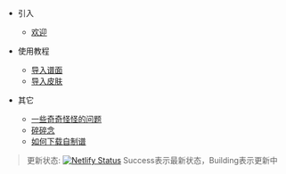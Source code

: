 * 引入
    * [欢迎](README.md)

* 使用教程
    * [导入谱面](trl/map.md)
    * [导入皮肤](trl/skin.md)


* 其它
    * [一些奇奇怪怪的问题](trl/qus.md)
    * [碎碎念](trl/ssn.md)
    * [如何下载自制谱](trl/howdmap.md)



> 更新状态:
[![Netlify Status](https://api.netlify.com/api/v1/badges/1112c532-28bc-449b-974c-4178df128057/deploy-status)](https://app.netlify.com/sites/phiskindcs/deploys)
> Success表示最新状态，Building表示更新中
